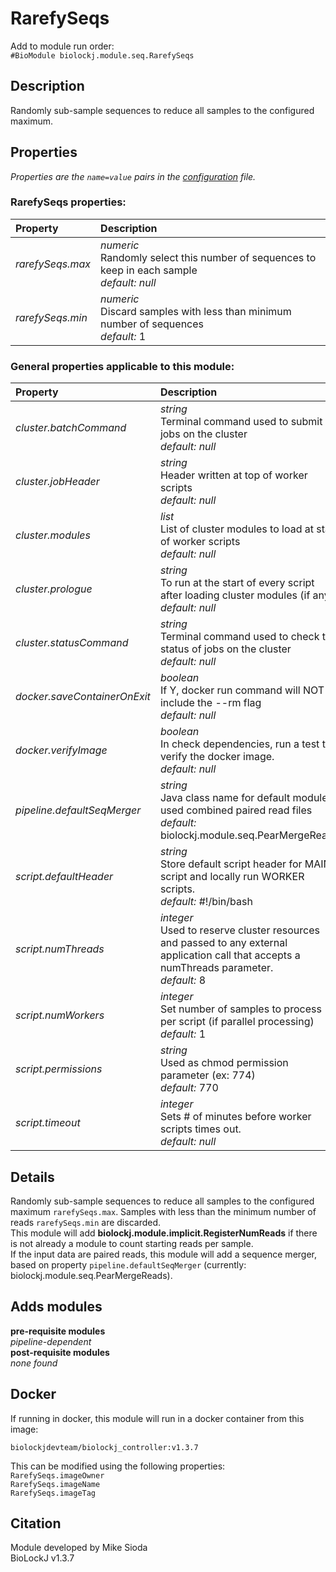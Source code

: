 # RarefySeqs
Add to module run order:                    
`#BioModule biolockj.module.seq.RarefySeqs`

## Description 
Randomly sub-sample sequences to reduce all samples to the configured maximum.

## Properties 
*Properties are the `name=value` pairs in the [configuration](../../../Configuration#properties) file.*                   

### RarefySeqs properties: 
| Property| Description |
| :--- | :--- |
| *rarefySeqs.max* | _numeric_ <br>Randomly select this number of sequences to keep in each sample<br>*default:*  *null* |
| *rarefySeqs.min* | _numeric_ <br>Discard samples with less than minimum number of sequences<br>*default:*  1 |

### General properties applicable to this module: 
| Property| Description |
| :--- | :--- |
| *cluster.batchCommand* | _string_ <br>Terminal command used to submit jobs on the cluster<br>*default:*  *null* |
| *cluster.jobHeader* | _string_ <br>Header written at top of worker scripts<br>*default:*  *null* |
| *cluster.modules* | _list_ <br>List of cluster modules to load at start of worker scripts<br>*default:*  *null* |
| *cluster.prologue* | _string_ <br>To run at the start of every script after loading cluster modules (if any)<br>*default:*  *null* |
| *cluster.statusCommand* | _string_ <br>Terminal command used to check the status of jobs on the cluster<br>*default:*  *null* |
| *docker.saveContainerOnExit* | _boolean_ <br>If Y, docker run command will NOT include the --rm flag<br>*default:*  *null* |
| *docker.verifyImage* | _boolean_ <br>In check dependencies, run a test to verify the docker image.<br>*default:*  *null* |
| *pipeline.defaultSeqMerger* | _string_ <br>Java class name for default module used combined paired read files<br>*default:*  biolockj.module.seq.PearMergeReads |
| *script.defaultHeader* | _string_ <br>Store default script header for MAIN script and locally run WORKER scripts.<br>*default:*  #!/bin/bash |
| *script.numThreads* | _integer_ <br>Used to reserve cluster resources and passed to any external application call that accepts a numThreads parameter.<br>*default:*  8 |
| *script.numWorkers* | _integer_ <br>Set number of samples to process per script (if parallel processing)<br>*default:*  1 |
| *script.permissions* | _string_ <br>Used as chmod permission parameter (ex: 774)<br>*default:*  770 |
| *script.timeout* | _integer_ <br>Sets # of minutes before worker scripts times out.<br>*default:*  *null* |

## Details 
Randomly sub-sample sequences to reduce all samples to the configured maximum `rarefySeqs.max`.  Samples with less than the minimum number of reads `rarefySeqs.min` are discarded.<br>This module will add **biolockj.module.implicit.RegisterNumReads** if there is not already a module to count starting reads per sample.<br>If the input data are paired reads, this module will add a sequence merger, based on property `pipeline.defaultSeqMerger` (currently: biolockj.module.seq.PearMergeReads).

## Adds modules 
**pre-requisite modules**                    
*pipeline-dependent*                   
**post-requisite modules**                    
*none found*                   

## Docker 
If running in docker, this module will run in a docker container from this image:<br>
```
biolockjdevteam/biolockj_controller:v1.3.7
```
This can be modified using the following properties:<br>
`RarefySeqs.imageOwner`<br>
`RarefySeqs.imageName`<br>
`RarefySeqs.imageTag`<br>

## Citation 
Module developed by Mike Sioda                   
BioLockJ v1.3.7

